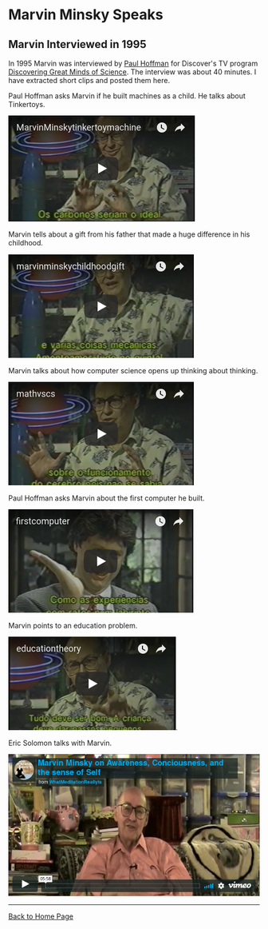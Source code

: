 # Marvin Minsky Speaks

## Marvin Interviewed in 1995

In 1995 Marvin was interviewed by [Paul
Hoffman](https://lsc.org/about-us/executive-staff) for Discover's TV
program [Discovering Great Minds of
Science](https://www.amazon.com/Best-Great-Minds-Science-VHS/dp/157523453X). The
interview was about 40 minutes. I have extracted short clips and
posted them here.

Paul Hoffman asks Marvin if he built machines as a child. He talks
about Tinkertoys.

[![Marvin 1](./images/video36.png)](https://youtu.be/dfKRNHRyD64)

Marvin tells about a gift from his father that made a huge difference
in his childhood.

[![Marvin 2](./images/video37.png)](https://youtu.be/TkHu5NDbiTA)

Marvin talks about how computer science opens up thinking about thinking.

[![Marvin 3](./images/video38.png)](https://youtu.be/0V_1CEOnizY)

Paul Hoffman asks Marvin about the first computer he built.

[![Marvin 4](./images/video39.png)](https://youtu.be/yZRQQl8mA0c)

Marvin points to an education problem.

[![Marvin 5](./images/video40.png)](https://youtu.be/S72xF3gd-mI)

Eric Solomon talks with Marvin.

[![Marvin 6](./images/video41.png)](https://player.vimeo.com/video/34909900)

----

[Back to Home Page](Home.md)
